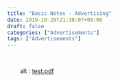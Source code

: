 ```yaml
---
title: "Basic Notes - Advertising"
date: 2019-10-28T21:38:07+08:00
draft: false
categories: ["Advertisements"]
tags: ["Advertisements"]
---
```

<div style="padding:30px;">
  <object data="/ad-info.pdf" type="application/pdf" width="300" height="200">
    alt : <a href="/ad-info.pdf">test.pdf</a>
  </object>
</div>
<!-- 
![image](https://i.imgur.com/Yu7WU2F.png) -->